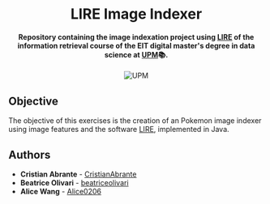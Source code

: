 <h1 align="center">LIRE Image Indexer</h1>
<h4 align="center">Repository containing the image indexation project using <a href="http://lire-project.net/">LIRE</a> of the information retrieval course of the EIT digital master's degree in data science at <a href="https://www.upm.es/">UPM</a>📚.</h4>

<p align="center">
  <img alt="UPM" src="https://img.shields.io/badge/EIT%20Digital-UPM-blue?style=flat-square">
</p>

## Objective

The objective of this exercises is the creation of an Pokemon image indexer using image features and the software [LIRE](http://lire-project.net/), implemented in Java.

## Authors

- **Cristian Abrante** - [CristianAbrante](https://github.com/CristianAbrante)
- **Beatrice Olivari** - [beatriceolivari](https://github.com/beatriceolivari)
- **Alice Wang** - [Alice0206](https://github.com/Alice0206)
